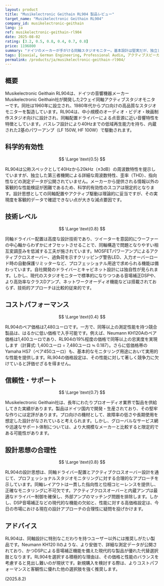 ```yaml
---
layout: product
title: "Musikelectronic Geithain RL904 製品レビュー"
target_name: "Musikelectronic Geithain RL904"
company_id: musikelectronic-geithain
lang: ja
ref: musikelectronic-geithain-rl904
date: 2025-08-02
rating: [3.2, 0.5, 0.8, 0.4, 0.7, 0.8]
price: 1196800
summary: "ドイツのメーカーが手がける同軸スタジオモニター。基本設計は堅実だが、独立した測定データが不足しており、コストパフォーマンスに著しい課題がある。"
tags: [Coaxial, German Engineering, Professional Audio, アクティブスピーカー, スタジオモニター]
permalink: /products/ja/musikelectronic-geithain-rl904/
---
```

## 概要

Musikelectronic Geithain RL904は、ドイツの音響機器メーカーMusikelectronic Geithain社が開発した2ウェイ同軸アクティブスタジオモニターです。同社は1960年に設立され、1980年代からプロ向けの高品質なスタジオモニターを製造しています。RL904は、中小規模のオーディオ・ビデオ・映画制作スタジオ向けに設計され、同軸配置ドライバーによる点音源に近い音響特性を特徴としています。バスレフ設計により40Hzまでの低域再生能力を持ち、内蔵された2基のパワーアンプ（LF 150W, HF 100W）で駆動されます。

## 科学的有効性

$$ \Large \text{0.5} $$

RL904は公称スペックとして40Hzから20kHz（±3dB）の周波数特性を提示していますが、独立した第三者機関による詳細な周波数特性、歪率（THD）、指向性などの測定データが公開されていません。メーカーから提供される情報以外の客観的な性能検証が困難であるため、科学的有効性のスコアは限定的となります。設計思想としての同軸配置やアクティブ駆動は理論的に妥当ですが、その実現度を客観的データで確認できない点が大きな減点要因です。

## 技術レベル

$$ \Large \text{0.8} $$

同軸ドライバー配置は高度な設計技術であり、ツイーターを意図的にウーファーの中心軸からわずかにオフセットさせることで、同軸構造で問題となりやすい相互変調歪みを低減する工夫が施されています。MOSFETパワーアンプによるアクティブクロスオーバー、過負荷を示すクリッピング警告LED、入力オーバーロード時の自動保護リミッターなど、プロフェッショナル用途で求められる機能は備わっています。自社開発のドライバーとキャビネット設計には独自性が見られます。しかし、現代のスタジオモニターで標準的になりつつある音場補正DSPや、より高効率なクラスDアンプ、ネットワークオーディオ機能などは搭載されておらず、技術的アプローチは比較的従来的です。

## コストパフォーマンス

$$ \Large \text{0.4} $$

RL904のペア価格は7,480ユーロです。一方で、同等以上の測定性能を持つ競合製品は、はるかに低い価格で入手可能です。例えば、Neumann KH120Aのペア価格は1,400ユーロであり、RL904の19%程度の価格で同等以上の忠実度を実現します（計算式: 1,400ユーロ ÷ 7,480ユーロ ≒ 0.187）。さらに低価格帯のYamaha HS7（ペア450ユーロ）も、基本的なモニタリング用途において実用的な性能を提供します。RL904の価格設定は、その性能に対して著しく競争力に欠けていると評価せざるを得ません。

## 信頼性・サポート

$$ \Large \text{0.7} $$

Musikelectronic Geithain社は、長年にわたりプロオーディオ業界で製品を供給してきた実績があります。製品はドイツ国内で開発・生産されており、その堅牢な作りには定評があります。プロ向けの機材として、故障率の低さや長期使用を想定した設計がなされていると考えられます。しかし、グローバルなサービス網や迅速なサポート体制については、より大規模なメーカーと比較すると限定的である可能性があります。

## 設計思想の合理性

$$ \Large \text{0.8} $$

RL904の設計思想は、同軸ドライバー配置とアクティブクロスオーバー設計を通じて、プロフェッショナルスタジオモニタリングに対する合理的なアプローチを示しています。同軸レイアウトは一貫した指向性と位相コヒーレンスを提供し、正確なモニタリングに不可欠です。アクティブクロスオーバーと内蔵アンプは最適なドライバー制御を確保し、外部アンプのマッチング問題を排除します。しかし、DSP音場補正などの現代的な機能の欠如と、性能に対する高価格設定は、今日の市場における現在の設計アプローチの合理性に疑問を投げかけます。

## アドバイス

RL904は、同軸設計に特別なこだわりを持つユーザー以外には推奨しがたい製品です。Neumann KH120 IIのような、より安価で、詳細な測定データが公開されており、かつDSPによる音場補正機能を備えた現代的な製品が優れた代替選択肢となります。RL904を選択する積極的な理由は、その価格と性能のバランスを考慮すると見出し難いのが現状です。新規購入を検討する際は、よりコストパフォーマンスと客観性に優れた他の選択肢を強く推奨します。

(2025.8.2)
